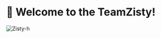 # 👋 Welcome to the TeamZisty!
![Zisty-h](https://raw.githubusercontent.com/zisty-h/.github/main/profile/banner.jpg)  
